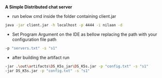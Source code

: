 **A Simple Distributed chat server** 
- run below cmd inside the folder containing client.jar
```bash
java -jar client.jar -h localhost -p 4444 -i nilaan -d
```
- Set Program Argument on the IDE as bellow replacing the path with your configuration file path
```bash
-p "servers.txt" -s "s1"
```
- after building the artifact run
```bash
-jar .\out\artifacts\DS_K5s_jar\DS_K5s.jar -p "config.txt" -s "s1"
-jar DS_K5s.jar -p "config.txt" -s "s1"
```

